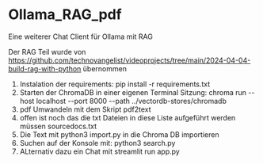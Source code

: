 # Ollama_RAG_pdf

Eine weiterer Chat Client für Ollama mit RAG

Der RAG Teil wurde von https://github.com/technovangelist/videoprojects/tree/main/2024-04-04-build-rag-with-python übernommen

1. Instalation der requirements: pip install -r requirements.txt
2. Starten der ChromaDB in einer eigenen Terminal Sitzung: chroma run --host localhost --port 8000 --path ../vectordb-stores/chromadb
3. pdf Umwandeln mit dem Skript pdf2text
4. offen ist noch das die txt Dateien in diese Liste aufgeführt werden müssen sourcedocs.txt
5. Die Text mit python3 import.py in die Chroma DB importieren
6. Suchen auf der Konsole mit: python3 search.py <yoursearch>
7. ALternativ dazu ein Chat mit streamlit run app.py 
